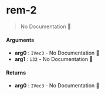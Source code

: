 # rem\-2

> No Documentation 🚧

#### Arguments

- **arg0** : `IVec3` \- No Documentation 🚧
- **arg1** : `i32` \- No Documentation 🚧

#### Returns

- **arg0** : `IVec3` \- No Documentation 🚧